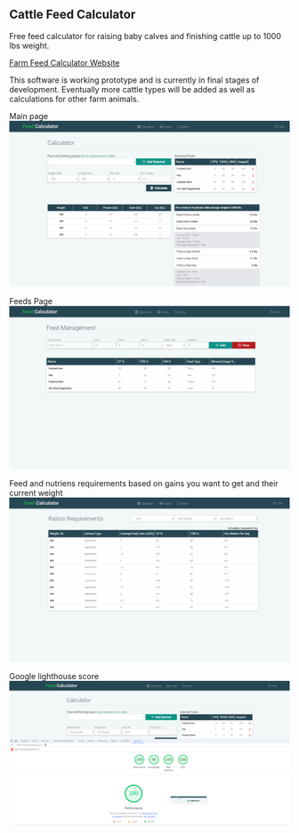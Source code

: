## Cattle Feed Calculator

Free feed calculator for raising baby calves and finishing cattle up to 1000 lbs weight. 

[Farm Feed Calculator Website](https://www.farmfeedcalculator.com)

This software is working prototype and is currently in final stages of development. Eventually more cattle types will be added as well as calculations for other farm animals.


Main page
![application screenshot](/public/screenshots/mainpage.jpg)

Feeds Page
![application screenshot](/public/screenshots/feeds.jpg)

Feed and nutriens requirements based on gains you want to get and their current weight
![application screenshot](/public/screenshots/feed_requirements.jpg)

Google lighthouse score
![application screenshot](/public/screenshots/lighthouse_score.jpg)




<!-- This is a [Next.js](https://nextjs.org/) project bootstrapped with [`create-next-app`](https://github.com/vercel/next.js/tree/canary/packages/create-next-app).

## Getting Started

First, run the development server:

```bash
npm run dev
# or
yarn dev
# or
pnpm dev
```

Open [http://localhost:3000](http://localhost:3000) with your browser to see the result.

You can start editing the page by modifying `app/page.tsx`. The page auto-updates as you edit the file.

This project uses [`next/font`](https://nextjs.org/docs/basic-features/font-optimization) to automatically optimize and load Inter, a custom Google Font.

-->
